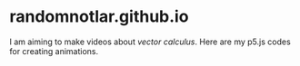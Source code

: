 # randomnotlar.github.io

I am aiming to make videos about <i>vector calculus</i>. 
Here are my p5.js codes for creating animations.
